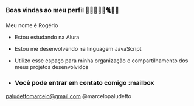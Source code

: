 ### Boas vindas ao meu perfil 🐶🦁🍌🐒🐭🐈🚙🦂

Meu nome é Rogério

- Estou estudando na Alura
- Estou me desenvolvendo na linguagem JavaScript
- Utilizo esse espaço para minha organização e compartilhamento dos meus projetos desenvolvidos

- ### Você pode entrar em contato comigo :mailbox

paludettomarcelo@gmail.com
@marcelopaludetto
